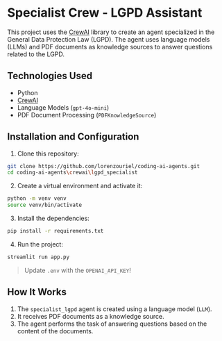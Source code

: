 # Specialist Crew - LGPD Assistant
This project uses the [CrewAI](https://crewai.io/) library to create an agent specialized in the General Data Protection Law (LGPD). The agent uses language models (LLMs) and PDF documents as knowledge sources to answer questions related to the LGPD.

## Technologies Used
- Python
- [CrewAI](https://crewai.io/)
- Language Models (`gpt-4o-mini`)
- PDF Document Processing (`PDFKnowledgeSource`)

## Installation and Configuration

1. Clone this repository:
```sh
git clone https://github.com/lorenzouriel/coding-ai-agents.git
cd coding-ai-agents\crewai\lgpd_specialist
```
2. Create a virtual environment and activate it:
```sh
python -m venv venv
source venv/bin/activate
```

3. Install the dependencies:
```sh
pip install -r requirements.txt
```

4. Run the project:
```sh
streamlit run app.py
```

> Update `.env` with the `OPENAI_API_KEY`!

## How It Works
1. The `specialist_lgpd` agent is created using a language model (`LLM`).
2. It receives PDF documents as a knowledge source.
3. The agent performs the task of answering questions based on the content of the documents.